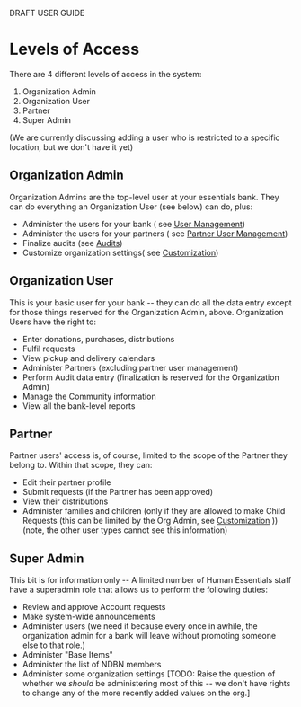 DRAFT USER GUIDE
# Levels of Access

There are 4 different levels of access in the system:
1. Organization Admin
2. Organization User
3. Partner
4. Super Admin

(We are currently discussing adding a user who is restricted to a specific location, but we don't have it yet)

## Organization Admin

Organization Admins are the top-level user at your essentials bank.  They can do everything an Organization User (see below) can do, plus: 

- Administer the users for your bank ( see [User Management](getting_started_user_management.md))
- Administer the users for your partners ( see [Partner User Management](pm_partner_user_admin.md))
- Finalize audits (see [Audits](inventory_audits.md))
- Customize organization settings( see [Customization](getting_started_customization.md))

## Organization User
This is your basic user for your bank -- they can do all the data entry except for those things reserved for the Organization Admin, above.  Organization Users have the right to:

- Enter donations, purchases, distributions
- Fulfil requests
- View pickup and delivery calendars
- Administer Partners (excluding partner user management)
- Perform Audit data entry (finalization is reserved for the Organization Admin)
- Manage the Community information
- View all the bank-level reports

## Partner
Partner users' access is, of course, limited to the scope of the Partner they belong to.
Within that scope, they can:
- Edit their partner profile
- Submit requests (if the Partner has been approved)
- View their distributions
- Administer families and children (only if they are allowed to make Child Requests (this can be limited by the Org Admin,  see [Customization](getting_started_customization.md) )) (note,  the other user types cannot see this information)

## Super Admin
This bit is for information only -- A limited number of Human Essentials staff have a superadmin role that allows us to perform the following duties:
- Review and approve Account requests
- Make system-wide announcements
- Administer users (we need it because every once in awhile, the organization admin for a bank will leave without promoting someone else to that role.)
- Administer "Base Items"
- Administer the list of NDBN members
- Administer some organization settings [TODO:  Raise the question of whether we *should* be administering most of this -- we don't have rights to change any of the more recently added values on the org.]